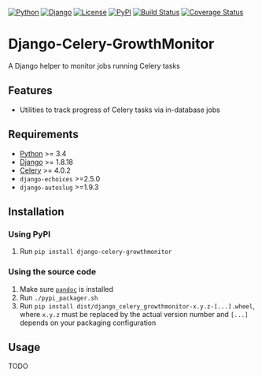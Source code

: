 [![Python](https://img.shields.io/badge/Python-3.4,3.5,3.6-blue.svg?style=flat-square)](/)
[![Django](https://img.shields.io/badge/Django-1.8,1.9,1.10,1.11-blue.svg?style=flat-square)](/)
[![License](https://img.shields.io/badge/License-GPLv3-blue.svg?style=flat-square)](/LICENSE)
[![PyPI](https://img.shields.io/pypi/v/django_celery_growthmonitor.svg?style=flat-square)](https://pypi.org/project/django-celery-growthmonitor)
[![Build Status](https://travis-ci.org/mbourqui/django-celery-growthmonitor.svg?branch=master)](https://travis-ci.org/mbourqui/django-celery-growthmonitor)
[![Coverage Status](https://coveralls.io/repos/github/mbourqui/django-celery-growthmonitor/badge.svg?branch=master)](https://coveralls.io/github/mbourqui/django-celery-growthmonitor?branch=master)


# Django-Celery-GrowthMonitor

A Django helper to monitor jobs running Celery tasks


## Features

* Utilities to track progress of Celery tasks via in-database jobs


## Requirements

* [Python][] >= 3.4
* [Django][] >= 1.8.18
* [Celery][] >= 4.0.2
* `django-echoices` >=2.5.0
* `django-autoslug` >=1.9.3


## Installation

### Using PyPI
1. Run `pip install django-celery-growthmonitor`

### Using the source code
1. Make sure [`pandoc`](http://pandoc.org/index.html) is installed
1. Run `./pypi_packager.sh`
1. Run `pip install dist/django_celery_growthmonitor-x.y.z-[...].wheel`, where `x.y.z` must be replaced by the actual
   version number and `[...]` depends on your packaging configuration


## Usage
TODO

  [celery]:     http://www.celeryproject.org/       "Celery"
  [django]:     https://www.djangoproject.com/      "Django"
  [python]:     https://www.python.org/             "Python"